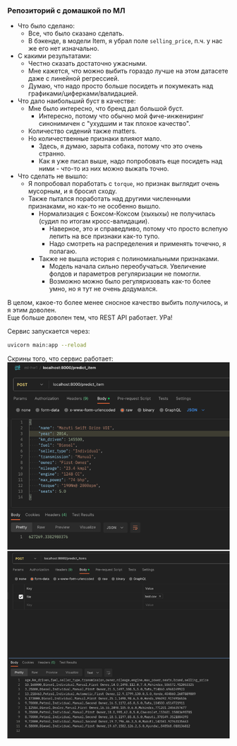 ### Репозиторий с домашкой по МЛ

* Что было сделано: 
  * Все, что было сказано сделать.
  * В бэкенде, в модели Item, я убрал поле `selling_price`, п.ч. у нас же его нет изначально.
* С какими результатами:
  * Честно сказать достаточно ужасными.
  * Мне кажется, что можно выбить гораздо лучше на этом датасете даже с линейной регрессией.
  * Думаю, что надо просто больше посидеть и покумекать над графиками/циферками/валидацией.
* Что дало наибольший буст в качестве:
  * Мне было интересно, что бренд дал большой буст.
    * Интересно, потому что обычно мой фиче-инжениринг синонимичен с "ухудшим и так плохое качество".
  * Количество сидений также matters.
  * Но количественные признаки влияют мало.
    * Здесь, я думаю, зарыта собака, потому что это очень странно.
    * Как я уже писал выше, надо попробовать еще посидеть над ними - что-то из них можно выжать точно.
* Что сделать не вышло:
  * Я попробовал поработать с `torque`, но признак выглядит очень мусорным, и я бросил сходу.
  * Также пытался поработать над другими численными признаками, но как-то не особенно вышло.
    * Нормализация с Боксом-Коксом (хыхыхы) не получилась (судил по итогам кросс-валидации).
      * Наверное, это и справедливо, потому что просто вслепую лепить на все признаки как-то тупо.
      * Надо смотреть на распределения и применять точечно, я полагаю.
    * Также не вышла история с полиномиальными признаками.
      * Модель начала сильно переобучаться. Увеличение фолдов и параметров регуляризации не помогли.
      * Возможно можно было регуляризовать как-то более умно, но я тут не очень додумался.

В целом, какое-то более менее сносное качество выбить получилось, и я этим доволен. <br>
Еще больше доволен тем, что REST API работает. УРа!

Сервис запускается через:
```bash
uvicorn main:app --reload
```

Скрины того, что сервис работает:
![img.png](png/img.png)
![img_1.png](png/img_1.png)